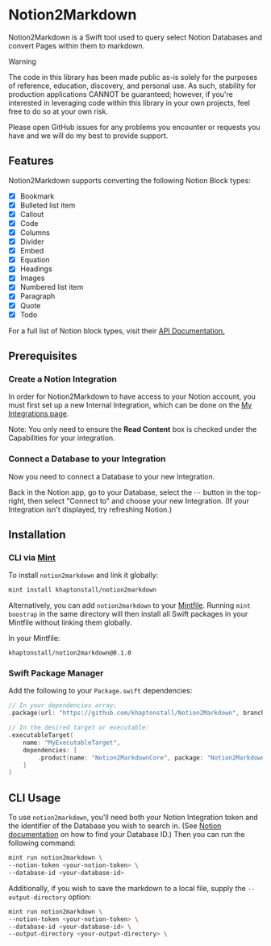 # Notion2Markdown

Notion2Markdown is a Swift tool used to query select Notion Databases and convert Pages within them to markdown.

> [!WARNING]  
> The code in this library has been made public as-is solely for the purposes of reference, education, discovery, and personal use. As such, stability for production applications CANNOT be guaranteed; however, if you're interested in leveraging code within this library in your own projects, feel free to do so at your own risk.
> 
> Please open GitHub issues for any problems you encounter or requests you have and we will do my best to provide support.

## Features
Notion2Markdown supports converting the following Notion Block types:
- [x] Bookmark
- [x] Bulleted list item
- [x] Callout
- [x] Code
- [x] Columns
- [x] Divider
- [x] Embed
- [x] Equation 
- [x] Headings
- [x] Images
- [x] Numbered list item
- [x] Paragraph
- [x] Quote
- [x] Todo

For a full list of Notion block types, visit their [API Documentation.](https://developers.notion.com/reference/block#block-type-objects)

## Prerequisites

### Create a Notion Integration
In order for Notion2Markdown to have access to your Notion account, you must first set up a new Internal Integration, which can be done on the [My Integrations page](https://www.notion.so/my-integrations).

Note: You only need to ensure the **Read Content** box is checked under the Capabilities for your integration.

### Connect a Database to your Integration
Now you need to connect a Database to your new Integration.

Back in the Notion app, go to your Database, select the ⋯ button in the top-right, then select "Connect to" and choose your new Integration. (If your Integration isn't displayed, try refreshing Notion.)

## Installation

### CLI via [Mint](https://github.com/yonaskolb/mint)
To install `notion2markdown` and link it globally:
```bash
mint install khaptonstall/notion2markdown
```

Alternatively, you can add `notion2markdown` to your [Mintfile](https://github.com/yonaskolb/Mint#mintfile). Running `mint boostrap` in the same directory will then install all Swift packages in your Mintfile without linking them globally.

In your Mintfile:
```
khaptonstall/notion2markdown@0.1.0
```

### Swift Package Manager

Add the following to your `Package.swift` dependencies:
```swift
// In your dependencies array:
.package(url: "https://github.com/khaptonstall/Notion2Markdown", branch: "main")

// In the desired target or executable:
.executableTarget(
    name: "MyExecutableTarget",
    dependencies: [
        .product(name: "Notion2MarkdownCore", package: "Notion2Markdown"),
    ]
)
```

## CLI Usage
To use `notion2markdown`, you'll need both your Notion Integration token and the identifier of the Database you wish to search in. (See [Notion documentation](https://developers.notion.com/reference/retrieve-a-database) on how to find your Database ID.) Then you can run the following command:
```bash
mint run notion2markdown \
--notion-token <your-notion-token> \
--database-id <your-database-id>
```

Additionally, if you wish to save the markdown to a local file, supply the `--output-directory` option:
```bash
mint run notion2markdown \
--notion-token <your-notion-token> \
--database-id <your-database-id> \
--output-directory <your-output-directory> \
```
